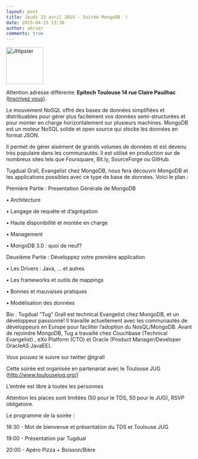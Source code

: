 ```yaml
---
layout: post
title: Jeudi 23 avril 2015 - Soirée MongoDB  !
date: 2015-04-15 13:30
author: akrier
comments: true
---
```

<img class="alignleft" alt="JHipster" src="http://aboutmmfco.wpengine.netdna-cdn.com/wp-content/uploads/2013/02/mongodb-sq.png" width="100" />

Attention adresse différente: **Epitech Toulouse 14 rue Claire Pauilhac** ([Inscrivez vous](http://jugevents.org/jugevents/event/show.html?id=55909)).

Le mouvement NoSQL offre des bases de données simplifiées et distribuables pour gérer plus facilement vos données semi-structurées et pour monter en charge horizontalement sur plusieurs machines. MongoDB est un moteur NoSQL solide et open source qui stocke les données en format JSON.

Il permet de gérer aisément de grands volumes de données et est devenu très populaire dans les communautés. Il est utilisé en production sur de nombreux sites tels que Foursquare, Bit.ly, SourceForge ou GitHub.

Tugdual Grall, Evangelist chez MongoDB, nous fera découvrir MongoDB et les applications possibles avec ce type de base de données. Voici le plan :



Première Partie : Presentation Générale de MongoDB


• Architecture

• Langage de requête et d’agrégation

• Haute disponibilité et montée en charge

• Management

• MongoDB 3.0 : quoi de neuf?

Deuxième Partie : Développez votre première application

• Les Drivers : Java, ... et autres

• Les frameworks et outils de mappings

• Bonnes et mauvaises pratiques

• Modélisation des données


Bio :
Tugdual “Tug” Grall est technical Evangelist chez MongoDB, et un développeur passionné! Il travaille actuellement avec les communautés de développeurs en Europe pour faciliter l’adoption du NosQL/MongoDB. Avant de rejoindre MongoDB, Tug a travaillé chez Couchbase (Technical Evangelist) , eXo Platform (CTO) et Oracle (Product Manager/Developer OracleAS JavaEE).

Vous pouvez le suivre sur twitter @tgrall


Cette soirée est organisée en partenariat avec le Toulouse JUG (http://www.toulousejug.org/)

L’entrée est libre à toutes les personnes 

Attention les places sont limitées (50 pour le TDS, 50 pour le JUG),  RSVP obligatoire.  

Le programme de la soirée :


18:30 -  Mot de bienvenue et présentation du TDS et Toulouse JUG

19:00 - Présentation par Tugdual  

20:00 - Apéro Pizza + Boisson/Bière